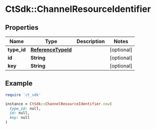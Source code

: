 # CtSdk::ChannelResourceIdentifier

## Properties

| Name | Type | Description | Notes |
| ---- | ---- | ----------- | ----- |
| **type_id** | [**ReferenceTypeId**](ReferenceTypeId.md) |  | [optional] |
| **id** | **String** |  | [optional] |
| **key** | **String** |  | [optional] |

## Example

```ruby
require 'ct_sdk'

instance = CtSdk::ChannelResourceIdentifier.new(
  type_id: null,
  id: null,
  key: null
)
```

